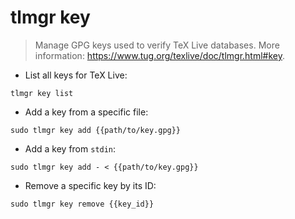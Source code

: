 # tlmgr key

> Manage GPG keys used to verify TeX Live databases.
> More information: <https://www.tug.org/texlive/doc/tlmgr.html#key>.

- List all keys for TeX Live:

`tlmgr key list`

- Add a key from a specific file:

`sudo tlmgr key add {{path/to/key.gpg}}`

- Add a key from `stdin`:

`sudo tlmgr key add - < {{path/to/key.gpg}}`

- Remove a specific key by its ID:

`sudo tlmgr key remove {{key_id}}`
